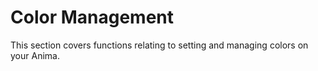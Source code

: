 # Color Management

This section covers functions relating to setting and managing colors on your Anima.
